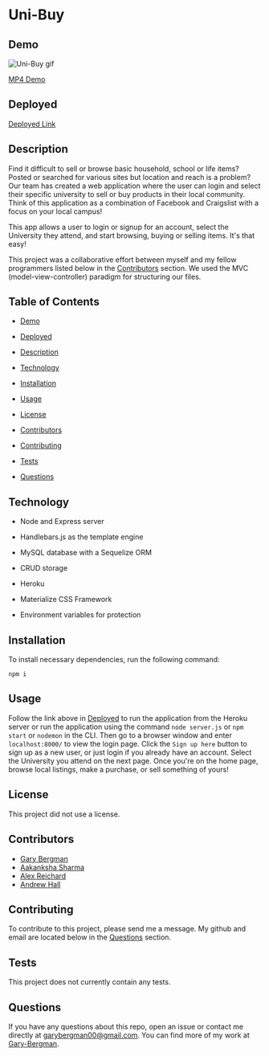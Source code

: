 # Uni-Buy
  
  ## Demo


  ![Uni-Buy gif](/assets/images/uni-buy.gif)

  
  [MP4 Demo](https://drive.google.com/file/d/1nFWW6Ccpwr9g2mQ8PpEp9VhTM6KkdYFU/view?usp=sharing)



  ## Deployed

  [Deployed Link](https://uni-buy-great.herokuapp.com/)
  
  ## Description

  Find it difficult to sell or browse basic household, school or life items? Posted or searched for various sites but location and reach is a problem? Our team has created a web application where the user can login and select their specific university to sell or buy products in their local community. Think of this application as a combination of Facebook and Craigslist with a focus on your local campus!

  This app allows a user to login or signup for an account, select the University they attend, and start browsing, buying or selling items. It's that easy!

  This project was a collaborative effort between myself and my fellow programmers listed below in the [Contributors](#Contributors) section. We used the MVC (model-view-controller) paradigm for structuring our files.

  ## Table of Contents

  *  [Demo](#Demo)

  *  [Deployed](#Deployed)

  *  [Description](#Description)

  *  [Technology](#Technology)

  *  [Installation](#Installation)

  *  [Usage](#Usage)
  
  *  [License](#License)

  *  [Contributors](#Contributors)

  *  [Contributing](#Contributing)

  *  [Tests](#Tests)

  *  [Questions](#Questions)
  

  ## Technology

  * Node and Express server

  * Handlebars.js as the template engine

  * MySQL database with a Sequelize ORM

  * CRUD storage

  * Heroku

  * Materialize CSS Framework

  * Environment variables for protection
  
  ## Installation

  To install necessary dependencies, run the following command:

 
    npm i


  ## Usage

  Follow the link above in [Deployed](#Deployed) to run the application from the Heroku server or run the application using the command `node server.js` or `npm start` or `nodemon` in the CLI. Then go to a browser window and enter `localhost:8000/` to view the login page. Click the `Sign up here` button to sign up as a new user, or just login if you already have an account. Select the University you attend on the next page. Once you're on the home page, browse local listings, make a purchase, or sell something of yours!

  ## License
  
  This project did not use a license.

  ## Contributors

  * [Gary Bergman](https://github.com/Gary-Bergman)
  * [Aakanksha Sharma](https://github.com/asharma1398)
  * [Alex Reichard](https://github.com/alreichard)
  * [Andrew Hall](https://github.com/AndrewbHall96)

  ## Contributing

  To contribute to this project, please send me a message. My github and email are located below in the [Questions](#Questions) section.

  ## Tests

  This project does not currently contain any tests.

  ## Questions

  If you have any questions about this repo, open an issue or contact me directly at [garybergman00@gmail.com](mailto:garybergman00@gmail.com). You can find more of my work at [Gary-Bergman](https://github.com/Gary-Bergman).
  